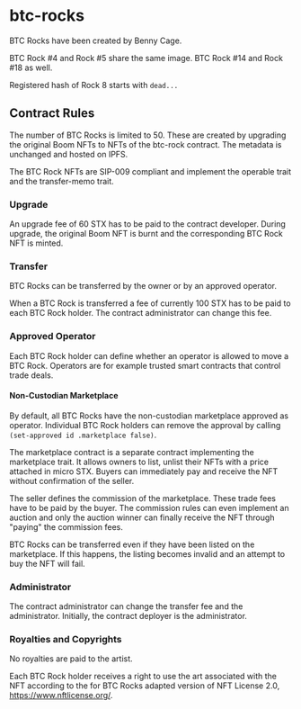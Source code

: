 # btc-rocks

BTC Rocks have been created by Benny Cage.

BTC Rock #4 and Rock #5 share the same image. BTC Rock #14 and Rock #18 as well.

Registered hash of Rock 8 starts with `dead...`

## Contract Rules

The number of BTC Rocks is limited to 50. These are created by upgrading the original Boom NFTs to NFTs of the btc-rock contract. The metadata is unchanged and hosted on IPFS.

The BTC Rock NFTs are SIP-009 compliant and implement the operable trait 
and the transfer-memo trait.

### Upgrade

An upgrade fee of 60 STX has to be paid to the contract developer.
During upgrade, the original Boom NFT is burnt and the corresponding BTC Rock NFT is minted.

### Transfer

BTC Rocks can be transferred by the owner or by an approved operator. 

When a BTC Rock is transferred a fee of currently 100 STX has to be paid to each BTC Rock holder. The contract administrator can change this fee.

### Approved Operator
Each BTC Rock holder can define whether an operator is allowed to move a BTC Rock. Operators are for example trusted smart contracts that control trade deals.

#### Non-Custodian Marketplace
By default, all BTC Rocks have the non-custodian marketplace approved as operator. Individual BTC Rock holders can remove the approval by calling `(set-approved id .marketplace false)`.

The marketplace contract is a separate contract implementing the marketplace trait. It allows owners to list, unlist their NFTs with a price attached in micro STX. Buyers can immediately pay and receive the NFT without confirmation of the seller. 

The seller defines the commission of the marketplace. These trade fees have to be paid by the buyer. The commission rules can even implement an auction and only the auction winner can finally receive the NFT through "paying" the commission fees.

BTC Rocks can be transferred even if they have been listed on the marketplace. If this happens, the listing becomes invalid and an attempt to buy the NFT will fail.

### Administrator

The contract administrator can change the transfer fee and the administrator. Initially, the contract deployer is the administrator.

### Royalties and Copyrights
No royalties are paid to the artist.

Each BTC Rock holder receives a right to use the art associated with the NFT according to the for BTC Rocks adapted version of NFT License 2.0, https://www.nftlicense.org/.

